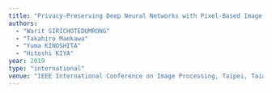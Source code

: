 ```yaml
---
title: "Privacy-Preserving Deep Neural Networks with Pixel-Based Image Encryption Considering Data Augmentation in the Encrypted Domain"
authors:
  - "Warit SIRICHOTEDUMRONG"
  - "Takahiro Maekawa"
  - "Yuma KINOSHITA"
  - "Hitoshi KIYA"
year: 2019
type: "international"
venue: "IEEE International Conference on Image Processing, Taipei, Taiwan, 2019-09-23."
---
```

